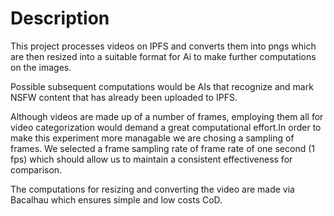 # Description

This project processes videos on IPFS and converts them into pngs which are then resized into a suitable format for Ai to make further computations on the images.

Possible subsequent computations would be AIs that recognize and mark NSFW content that has already been uploaded to IPFS.

Although videos are made up of a number of frames, employing them all for video categorization would demand a great computational effort.In order to make this experiment more managable we are chosing a sampling of frames. We selected a frame sampling rate of frame rate of one second (1 fps) which should allow us to maintain a consistent effectiveness for comparison.

The computations for resizing and converting the video are made via Bacalhau which ensures simple and low costs CoD.

